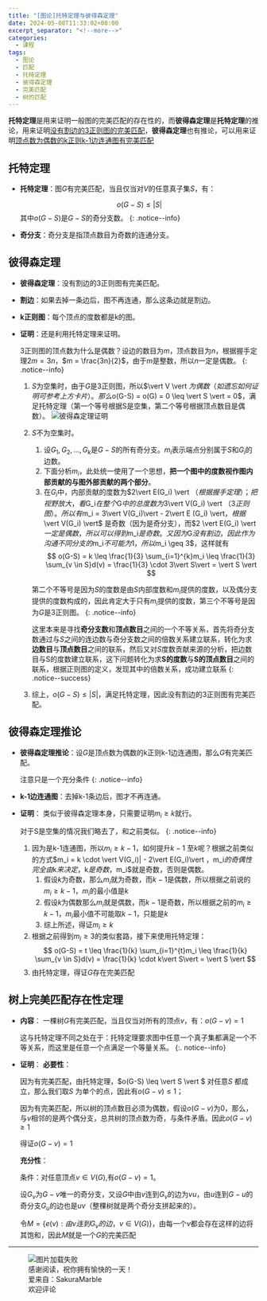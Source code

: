 ```yaml
---
title: "[图论]托特定理与彼得森定理"
date: 2024-05-08T11:33:02+08:00
excerpt_separator: "<!--more-->"
categories:
  - 课程
tags:
  - 图论
  - 匹配
  - 托特定理
  - 彼得森定理
  - 完美匹配
  - 树的匹配
---
```

**托特定理**是用来证明一般图的完美匹配的存在性的，而**彼得森定理**是**托特定理**的推论，用来证明<u>没有割边的3正则图的完美匹配</u>，**彼得森定理**也有推论，可以用来证明<u>顶点数为偶数的k正则k-1边连通图有完美匹配</u>
<!--more-->
## 托特定理
- **托特定理**：图$G$有完美匹配，当且仅当对$V$的任意真子集$S$，有：
  
  $$
  o(G-S) \leq |S|
  $$
  其中$o(G-S)$是$G-S$的奇分支数。
  {: .notice--info}
- **奇分支**：奇分支是指顶点数目为奇数的连通分支。
## 彼得森定理
- **彼得森定理**：没有割边的3正则图有完美匹配。
- **割边**：如果去掉一条边后，图不再连通，那么这条边就是割边。
- **k正则图**：每个顶点的度数都是k的图。
- **证明**：还是利用托特定理来证明。
  
  3正则图的顶点数为什么是偶数？设边的数目为$m$，顶点数目为$n$，根据握手定理$2m = 3n$，$m = \frac{3n}{2}$，由于$m$是整数，所以$n$一定是偶数。
  {: .notice--info}

  1. $S$为空集时，由于$G$是3正则图，所以$\vert V \vert $为偶数（如遗忘如何证明可参考上方卡片）。那么$o(G-S) = o(G) = 0 \leq  \vert S \vert = 0$，满足托特定理（第一个等号根据S是空集，第二个等号根据顶点数目是偶数）。
  ![彼得森定理证明](/sakuramarble/assets/post-pictures/2024-05-08-[图论]托特定理与彼得森定理/彼得森定理证明.png)
  1. $S$不为空集时。
     1. 设$G_1,G_2,...,G_k$是$G-S$的所有奇分支。$m_i$表示端点分别属于$S$和$G_i$的边数。
     2. 下面分析$m_i$，此处统一使用了一个思想，**把一个图中的度数视作图内部贡献的与图外部贡献的两个部分**。
     3. 在$G_i$中，内部贡献的度数为$2\vert E(G_i) \vert $（根据握手定理）；把视野放大，看$G_i$在整个$G$中的总度数为$3\vert V(G_i) \vert $（3正则图）。所以有$m_i = 3\vert V(G_i)\vert - 2\vert E (G_i) \vert$，根据$\vert V(G_i) \vert$ 是奇数（因为是奇分支），而$2 \vert E(G_i) \vert $一定是偶数，所以可以得到$m_i$是奇数。又因为$G$没有割边，因此作为沟通不同分支的$m_i$不可能为1，所以$m_i \geq 3$，这样就有
      $$
      o(G-S) = k \leq \frac{1}{3} \sum_{i=1}^{k}m_i \leq \frac{1}{3} \sum_{v \in S}d(v) = \frac{1}{3} \cdot 3\vert S\vert  = \vert S \vert
      $$

      第二个不等号是因为$S$的度数是由$S$内部度数和$m_i$提供的度数，以及偶分支提供的度数构成的，因此肯定大于只有$m_i$提供的度数，第三个不等号是因为$G$是3正则图。
      {: .notice--info}

      这里本来是寻找**奇分支数**和**顶点数目**之间的一个不等关系，首先将奇分支数通过与$S$之间的连边数与奇分支数之间的倍数关系建立联系，转化为求**边数目**与**顶点数目**之间的联系，然后又对$S$度数贡献来源的分析，把边数目与S的度数建立联系，这下问题转化为求**S的度数**与**S的顶点数目**之间的联系，根据正则图的定义，发现其中的倍数关系，成功建立联系
      {: .notice--success}

  2. 综上，$o(G-S) \leq \vert S \vert$，满足托特定理，因此没有割边的3正则图有完美匹配。
## 彼得森定理推论
- **彼得森定理推论**：设$G$是顶点数为偶数的k正则k-1边连通图，那么$G$有完美匹配。
  
  注意只是一个充分条件
  {: .notice--info}

- **k-1边连通图**：去掉k-1条边后，图才不再连通。
- **证明**：
  类似于彼得森定理本身，只需要证明$m_i \geq k$就行。

  对于S是空集的情况我们略去了，和之前类似。
  {: .notice--info}

  1. 因为是k-1连通图，所以$m_i \geq k-1$，如何提升$k-1$ 至$k$呢？根据之前类似的方式$m_i = k \cdot \vert V(G_i)| - 2\vert E(G_i)\vert $，$m_i$的奇偶性完全由$k$来决定，$k$是奇数，$m_i$就是奇数，否则是偶数。
     1. 假设$k$为奇数，那么$m_i$就为奇数，而$k-1$是偶数，所以根据之前说的$m_i \geq k-1$，$m_i$的最小值是$k$
     2. 假设$k$为偶数那么$m_i$就是偶数，而$k-1$是奇数，所以根据之前的$m_i \geq k-1$，$m_i$最小值不可能取$k-1$，只能是$k$
     3. 综上所述，得证$m_i \geq k$
  2. 根据之前得到$m_i \geq 3$的类似套路，接下来使用托特定理：
    $$
    o(G-S) = t \leq \frac{1}{k} \sum_{i=1}^{t}m_i \leq \frac{1}{k} \sum_{v \in S}d(v) = \frac{1}{k} \cdot k\vert S\vert  = \vert S \vert
    $$
  3. 由托特定理，得证$G$存在完美匹配
## 树上完美匹配存在性定理
- **内容**：
  一棵树$G$有完美匹配，当且仅当对所有的顶点$v$，有：$o(G-v) = 1$

  这与托特定理不同之处在于：托特定理要求图中任意一个真子集都满足一个不等关系，而这里是任意一个点满足一个等量关系。
  {:. notice--info}

- **证明**：
  **必要性**：

  因为有完美匹配，由托特定理，$o(G-S) \leq \vert S \vert $ 对任意$S$ 都成立，那么我们取$S$ 为单个的点，因此有$o(G-v) \leq 1$；

  因为有完美匹配，所以树的顶点数目必须为偶数，假设$o(G-v)$为0，那么，与$v$相邻的是两个偶分支，总共树的顶点数为奇，与条件矛盾。因此$o(G-v) \geq 1$

  得证$o(G-v) = 1$

  **充分性**：
  
  条件：对任意顶点$v \in V(G)$,有$o(G-v) = 1$。

  设$G_v$为$G-v$唯一的奇分支，又设$G$中由$v$连到$G_v$的边为$vu$，由$u$连到$G-u$的奇分支$G_u$的边也是$uv$（整棵树就是两个奇分支拼起来的）。

  令$M = \{e(v):由v连到G_v的边，v \in V(G)\}$，由每一个$v$都会存在这样的边将其饱和，因此$M$就是一个$G$的完美匹配
---
<figure>
  <img src="/sakuramarble/assets/images/thanks.png" alt="图片加载失败">
  <figcaption>
  感谢阅读，祝你拥有愉快的一天！
  <br>
  爱来自：SakuraMarble
  <br>
  欢迎评论
  </figcaption>
</figure>

<script src="https://utteranc.es/client.js"
        repo="SakuraMarble/sakuramarble"
        issue-term="pathname"
        label="✨"
        theme="github-dark"
        crossorigin="anonymous"
        async>
</script>
  